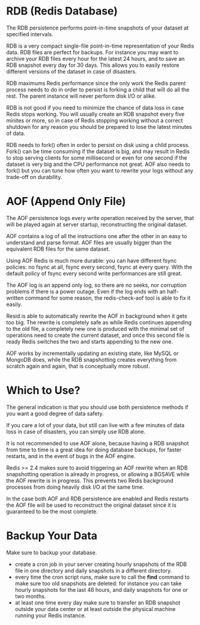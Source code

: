 # RDB (Redis Database)
The RDB persistence performs point-in-time snapshots of your dataset at specified intervals.

RDB is a very compact single-file point-in-time representation of your Redis data. RDB files are perfect for backups. For instance you may want to archive your RDB files every hour for the latest 24 hours, and to save an RDB snapshot every day for 30 days. This allows you to easily restore different versions of the dataset in case of disasters.

RDB maximums Redis performance since the only work the Redis parent process needs to do in order to persist is forking a child that will do all the rest. The parent instance will never perform disk I/O or alike.

RDB is not good if you need to minimize the chance of data loss in case Redis stops working. You will usually create an RDB snapshot every five minites or more, so in case of Redis stopping working without a correct shutdown for any reason you should be prepared to lose the latest minutes of data.

RDB needs to fork() often in order to persist on disk using a child process. Fork() can be time consuming if the dataset is big, and may result in Redis to stop serving clients for some millisecond or even for one second if the dataset is very big and the CPU performance not great. AOF also needs to fork() but you can tune how often you want to rewrite your logs without any trade-off on durability.

# AOF (Append Only File)
The AOF persistence logs every write operation received by the server, that will be played again at server startup, reconstructing the original dataset.

AOF contains a log of all the instructions one after the other in an easy to understand and parse format. AOF files are usually bigger than the equivalent RDB files for the same dataset.

Using AOF Redis is much more durable: you can have different fsync policies: no fsync at all, fsync every second, fsync at every query. With the default policy of fsync every second write performances are still great.

The AOF log is an append only log, so there are no seeks, nor corruption problems if there is a power outage. Even if the log ends with an half-written command for some reason, the redis-check-aof tool is able to fix it easily.

Resid is able to automatically rewrite the AOF in background when it gets too big. The rewrite is completely safe as while Redis continues appending to the old file, a completely new one is produced with the minimal set of operations need to create the current dataset, and once this second file is ready Redis switches the two and starts appending to the new one.

AOF works by incrementally updating an existing state, like MySQL or MongoDB does, while the RDB snapshotting creates everything from scratch again and again, that is conceptually more robust.

# Which to Use?
The general indication is that you should use both persistence methods if you want a good degree of data safety.

If you care a lot of your data, but still can live with a few minutes of data loss in case of disasters, you can simply use RDB alone.

It is not recommended to use AOF alone, because having a RDB snapshot from time to time is a great idea for doing database backups, for faster restarts, and in the event of bugs in the AOF engine.

Redis >= 2.4 makes sure to avoid triggering an AOF rewrite when an RDB snapshotting operation is already in progress, or allowing a BGSAVE while the AOF rewrite is in progress. This prevents two Redis background processes from doing heavily disk I/O at the same time.

In the case both AOF and RDB persistence are enabled and Redis restarts the AOF file will be used to reconstruct the original dataset since it is guaranteed to be the most complete.

# Backup Your Data
Make sure to backup your database.
- create a cron job in your server creating hourly snapshots of the RDB file in one directory and daily snapshots in a different directory.
- every time the cron script runs, make sure to call the **find** command to make sure too old snapshots are deleted: for instance you can take hourly snapshots for the last 48 hours, and daily snapshots for one or two months.
- at least one time every day make sure to transfer an RDB snapshot outside your data center or at least outside the physical machine running your Redis instance.
